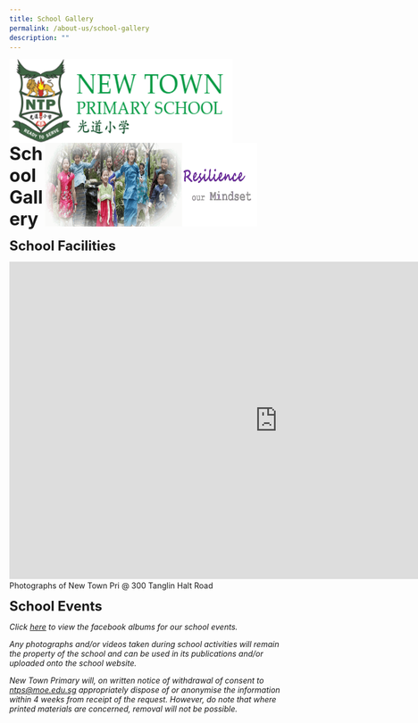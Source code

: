 ```yaml
---
title: School Gallery
permalink: /about-us/school-gallery
description: ""
---
```

<img align="left" style="width:400px;height:150px;margin-left:0px;" src="/images/logosub.png">

<img align="right" style="width:380px;height:150px;margin-right:60px;" src="/images/Header%20GIF.gif">
<br><br><br><br><br><br>

**<font size="6">School Gallery</font>**

**<font size="5">School Facilities</font>**

<iframe allowfullscreen="true" height="569" width="960" frameborder="0" src="https://docs.google.com/presentation/d/e/2PACX-1vRQBo0Gt7eVg6sQI_515brppaGLUBgiSRJTMkuPa-UZANqPFopKdsyPinViwZiD7NA-UZlyopcTJ9i1/embed?start=true&amp;loop=true&amp;delayms=5000"></iframe>
Photographs of New Town Pri @ 300 Tanglin Halt Road


**<font size="5">School Events</font>**

  
_Click&nbsp;[here](https://www.facebook.com/pg/newtownpri/photos/?tab=albums&amp;ref=page_internal)&nbsp;to view the facebook albums for our school events._

_Any photographs and/or videos taken during school activities will remain the property of the school and can be used in its publications and/or uploaded onto the school website._  

_New Town Primary will, on written notice of withdrawal of consent to <a href="mailto:ntps@moe.edu.sg">ntps@moe.edu.sg</a> appropriately dispose of or anonymise the information within 4 weeks from receipt of the request. However, do note that where printed materials are concerned, removal will not be possible._